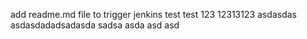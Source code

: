 add readme.md file to trigger jenkins
test
test
123
12313123
asdasdas
asdasdadadsadasda
sadsa
asda
asd
asd
